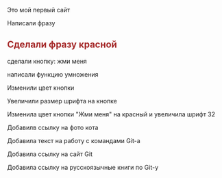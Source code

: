 Это мой первый сайт

Написали фразу

## <span style="color: brown"> Сделали фразу красной </span>

сделали кнопку: жми меня

написали функцию умножения

Изменили цвет кнопки

Увеличили размер шрифта на кнопке

Изменила цвет кнопки "Жми меня" на красный и увеличила шрифт 32

Добавилв ссылку на фото кота

Добавила текст на работу с командами Git-а

Добавила ссылку на сайт Git

Добавила ссылку на русскоязычные книги по Git-у
